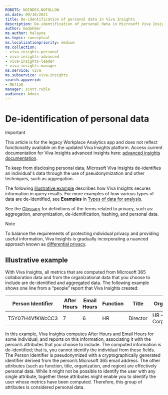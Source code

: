 ```yaml
---
ROBOTS: NOINDEX,NOFOLLOW
ms.date: 09/16/2021
title: De-identification of personal data in Viva Insights 
description: De-identification of personal data in Microsoft Viva Insights
author: madehmer
ms.author: helayne
ms.topic: conceptual
ms.localizationpriority: medium 
ms.collection: 
- viva-insights-personal
- viva-insights-advanced
- viva-insights-leader
- viva-insights-manager
ms.service: viva 
ms.subservice: viva-insights 
search.appverid: 
- MET150 
manager: scott.ruble
audience: Admin
---
```


# De-identification of personal data


>[!Important]
>This article is for the legacy Workplace Analytics app and does not reflect functionality available on the updated Viva Insights platform. Access current documentation for Viva Insights advanced insights here: [advanced insights documentation](../advanced/introduction-to-advanced-insights.md).

To keep from disclosing personal data, Microsoft Viva Insights de-identifies an individual's data through the use of pseudonymization and other techniques, such as aggregation.

The following [illustrative example](#illustrative-example) describes how Viva Insights secures information in query results. For more examples of how various types of data are de-identified, see **Examples** in [Types of data for analysis](data-protection-considerations.md#types-of-data-used-in-analysis).

See the [Glossary](/viva/insights/use/glossary?toc=/viva/insights/use/toc.json&bc=/viva/insights/breadcrumb/toc.json) for definitions of the terms related to privacy, such as: aggregation, anonymization, de-identification, hashing, and personal data.

>[!Note]
>To balance the requirements of protecting individual privacy and providing useful information, Viva Insights is gradually incorporating a nuanced approach known as [differential privacy](/viva/insights/privacy/differential-privacy?toc=/viva/insights/use/toc.json&bc=/viva/insights/breadcrumb/toc.json).

## Illustrative example

With Viva Insights, all metrics that are computed from Microsoft 365 collaboration data and from the organizational data that you choose to include are de-identified and aggregated data. The following example shows one line from a “people” report that Viva Insights created:

| Person Identifier | After Hours | Email Hours | Function | Title | Org | Region |
| ----- | ----- | ----- | ----- | ----- | ----- | ----- |
| T5Y07H4VfKWcCC3 | 7 | 6 | HR | Director | HR – Corp | Central |

In this example, Viva Insights computes After Hours and Email Hours for some individual, and reports on this information, associating it with the person’s attributes that you choose to include. The computed information is de-identified; that is, you cannot identify the individual from these fields. The Person Identifier is pseudonymized with a cryptographically generated identifier derived from the person’s Microsoft 365 email address. The other attributes (such as function, title, organization, and region) are effectively personal data. While it might not be possible to identify the user with any single attribute, together these attributes might enable you to identify the user whose metrics have been computed. Therefore, this group of attributes is considered personal data.

